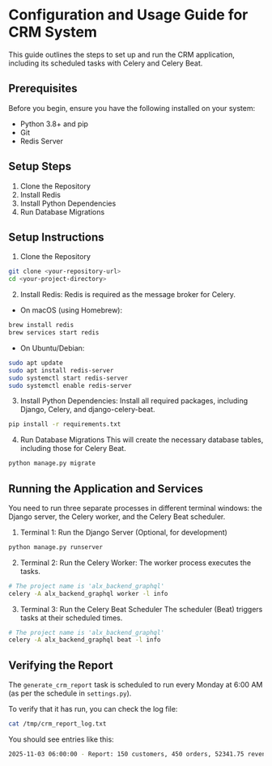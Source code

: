 # Configuration and Usage Guide for CRM System
This guide outlines the steps to set up and run the CRM application, including its scheduled tasks with Celery and Celery Beat.

## Prerequisites

Before you begin, ensure you have the following installed on your system:

- Python 3.8+ and pip
- Git
- Redis Server

## Setup Steps
1. Clone the Repository
2. Install Redis
3. Install Python Dependencies
4. Run Database Migrations

## Setup Instructions
1. Clone the Repository
```bash
git clone <your-repository-url>
cd <your-project-directory>
```
2. Install Redis: Redis is required as the message broker for Celery.
- On macOS (using Homebrew):
```bash
brew install redis
brew services start redis
```
- On Ubuntu/Debian:
```bash
sudo apt update
sudo apt install redis-server
sudo systemctl start redis-server
sudo systemctl enable redis-server
```
3. Install Python Dependencies: Install all required packages, including Django, Celery, and django-celery-beat.
```bash
pip install -r requirements.txt
```
4. Run Database Migrations
This will create the necessary database tables, including those for Celery Beat.
```bash
python manage.py migrate
```

## Running the Application and Services
You need to run three separate processes in different terminal windows: the Django server, the Celery worker, and the Celery Beat scheduler.

1. Terminal 1: Run the Django Server (Optional, for development)
```bash
python manage.py runserver
```
2. Terminal 2: Run the Celery Worker: The worker process executes the tasks.
```bash
# The project name is 'alx_backend_graphql'
celery -A alx_backend_graphql worker -l info
```

3. Terminal 3: Run the Celery Beat Scheduler
The scheduler (Beat) triggers tasks at their scheduled times.
```bash
# The project name is 'alx_backend_graphql'
celery -A alx_backend_graphql beat -l info
```

## Verifying the Report

The `generate_crm_report` task is scheduled to run every Monday at 6:00 AM (as per the schedule in `settings.py`).

To verify that it has run, you can check the log file:
```bash
cat /tmp/crm_report_log.txt
```

You should see entries like this:
```bash
2025-11-03 06:00:00 - Report: 150 customers, 450 orders, 52341.75 revenue
```